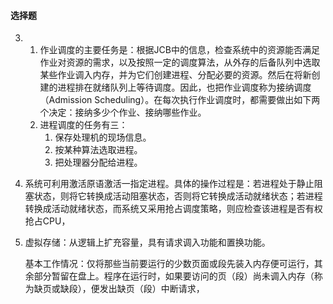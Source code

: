 #### 选择题

3. 
   1. 作业调度的主要任务是：根据JCB中的信息，检查系统中的资源能否满足作业对资源的需求，以及按照一定的调度算法，从外存的后备队列中选取某些作业调入内存，并为它们创建进程、分配必要的资源。然后在将新创建的进程排在就绪队列上等待调度。因此，也把作业调度称为接纳调度（Admission Scheduling）。在每次执行作业调度时，都需要做出如下两个决定：接纳多少个作业、接纳哪些作业。
   2. 进程调度的任务有三：
      1. 保存处理机的现场信息。
      2. 按某种算法选取进程。
      3. 把处理器分配给进程。

4. 系统可利用激活原语激活一指定进程。具体的操作过程是：若进程处于静止阻塞状态，则将它转换成活动阻塞状态，否则将它转换成活动就绪状态；若进程转换成活动就绪状态，而系统又采用抢占调度策略，则应检查该进程是否有权抢占CPU，

5. 虚拟存储：从逻辑上扩充容量，具有请求调入功能和置换功能。

   基本工作情况：仅将那些当前要运行的少数页面或段先装入内存便可运行，其余部分暂留在盘上。程序在运行时，如果要访问的页（段）尚未调入内存（称为缺页或缺段），便发出缺页（段）中断请求，